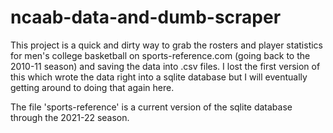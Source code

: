 # ncaab-data-and-dumb-scraper

This project is a quick and dirty way to grab the rosters and player statistics for men's college basketball on sports-reference.com (going back to the 2010-11 season) and saving the data into .csv files. I lost the first version of this which wrote the data right into a sqlite database but I will eventually getting around to doing that again here.

The file 'sports-reference' is a current version of the sqlite database through the 2021-22 season.
